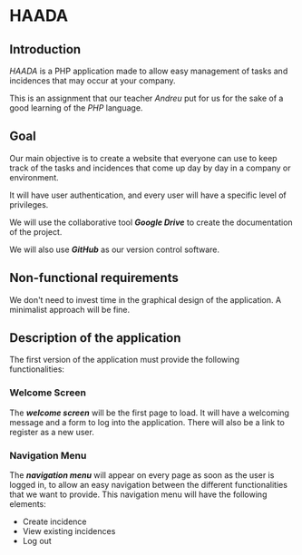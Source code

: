 # HAADA

## Introduction

*HAADA* is a PHP application made to allow easy management of tasks and incidences that may occur at your company.

This is an assignment that our teacher *Andreu* put for us for the sake of a good learning of the *PHP* language.

## Goal

Our main objective is to create a website that everyone can use to keep track of the tasks and incidences that come up day by day in a company or environment.

It will have user authentication, and every user will have a specific level of privileges.

We will use the collaborative tool ***Google Drive*** to create the documentation of the project. 

We will also use ***GitHub*** as our version control software.

## Non-functional requirements

We don't need to invest time in the graphical design of the application. A minimalist approach will be fine.

## Description of the application

The first version of the application must provide the following functionalities:

### Welcome Screen

The ***welcome screen*** will be the first page to load. It will have a welcoming message and a form to log into the application. There will also be a link to register as a new user.

### Navigation Menu

The ***navigation menu*** will appear on every page as soon as the user is logged in, to allow an easy navigation between the different functionalities that we want to provide. This navigation menu will have the following elements:

- Create incidence
- View existing incidences
- Log out